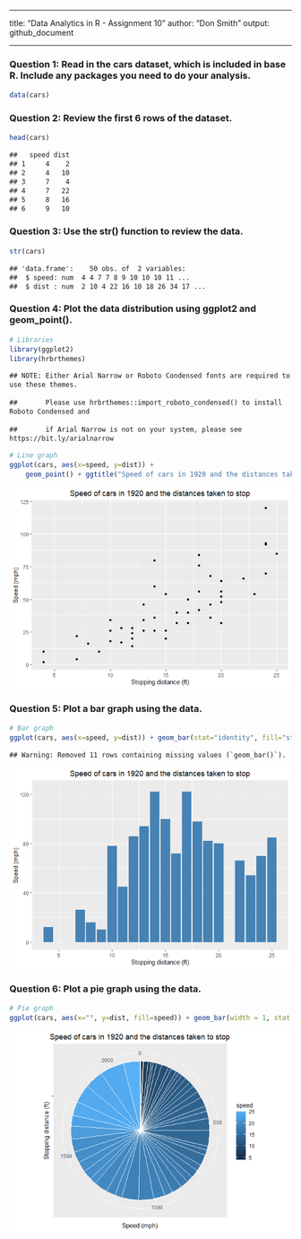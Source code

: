 ------------------------------------------------------------------------

title: “Data Analytics in R - Assignment 10” author: “Don Smith” output:
github_document

------------------------------------------------------------------------

### Question 1: Read in the cars dataset, which is included in base R. Include any packages you need to do your analysis.

``` r
data(cars)
```

### Question 2: Review the first 6 rows of the dataset.

``` r
head(cars)
```

    ##   speed dist
    ## 1     4    2
    ## 2     4   10
    ## 3     7    4
    ## 4     7   22
    ## 5     8   16
    ## 6     9   10

### Question 3: Use the str() function to review the data.

``` r
str(cars)
```

    ## 'data.frame':    50 obs. of  2 variables:
    ##  $ speed: num  4 4 7 7 8 9 10 10 10 11 ...
    ##  $ dist : num  2 10 4 22 16 10 18 26 34 17 ...

### Question 4: Plot the data distribution using ggplot2 and geom_point().

``` r
# Libraries
library(ggplot2)
library(hrbrthemes)
```

    ## NOTE: Either Arial Narrow or Roboto Condensed fonts are required to use these themes.

    ##       Please use hrbrthemes::import_roboto_condensed() to install Roboto Condensed and

    ##       if Arial Narrow is not on your system, please see https://bit.ly/arialnarrow

``` r
# Line graph
ggplot(cars, aes(x=speed, y=dist)) +
    geom_point() + ggtitle("Speed of cars in 1920 and the distances taken to stop")+labs(y="Speed (mph)", x = "Stopping distance (ft)") + theme(plot.title = element_text(hjust = 0.5)) 
```

![](Assignment-10_files/figure-gfm/unnamed-chunk-4-1.png)<!-- -->

### Question 5: Plot a bar graph using the data.

``` r
# Bar graph
ggplot(cars, aes(x=speed, y=dist)) + geom_bar(stat="identity", fill="steelblue") + ggtitle("Speed of cars in 1920 and the distances taken to stop")+labs(y="Speed (mph)", x = "Stopping distance (ft)") + theme(plot.title = element_text(hjust = 0.5)) +   ylim(0, 125) 
```

    ## Warning: Removed 11 rows containing missing values (`geom_bar()`).

![](Assignment-10_files/figure-gfm/unnamed-chunk-5-1.png)<!-- -->

### Question 6: Plot a pie graph using the data.

``` r
# Pie graph
ggplot(cars, aes(x="", y=dist, fill=speed)) + geom_bar(width = 1, stat = "identity", color = "white") + coord_polar("y", start=0) + ggtitle("Speed of cars in 1920 and the distances taken to stop")+ labs(y="Speed (mph)", x = "Stopping distance (ft)") + theme(plot.title = element_text(hjust = 0.5))
```

![](Assignment-10_files/figure-gfm/unnamed-chunk-6-1.png)<!-- -->
